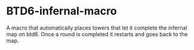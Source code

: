 # BTD6-infernal-macro
A macro that automatically places towers that let it complete the infernal map on btd6. Once a round is completed it restarts and goes back to the map.
